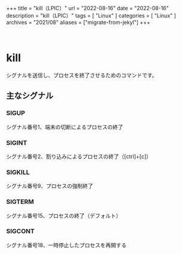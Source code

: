 +++
title = "kill（LPIC）"
url = "2022-08-16"
date = "2022-08-16"
description = "kill（LPIC）"
tags = [
  "Linux"
]
categories = [
  "Linux"
]
archives = "2021/08"
aliases = ["migrate-from-jekyl"]
+++

<br>

# kill

シグナルを送信し、プロセスを終了させるためのコマンドです。


## 主なシグナル

### SIGUP

シグナル番号1、端末の切断によるプロセスの終了

### SIGINT

シグナル番号2、割り込みによるプロセスの終了（[ctrl]+[c]）

### SIGKILL

シグナル番号9、プロセスの強制終了

### SIGTERM

シグナル番号15、プロセスの終了（デフォルト）

### SIGCONT

シグナル番号18、一時停止したプロセスを再開する

